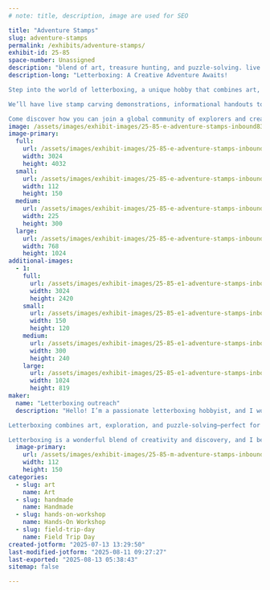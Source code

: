 ```yaml
---
# note: title, description, image are used for SEO

title: "Adventure Stamps"
slug: adventure-stamps
permalink: /exhibits/adventure-stamps/
exhibit-id: 25-85
space-number: Unassigned
description: "blend of art, treasure hunting, and puzzle-solving. live stamp carving demos or carve your own stamp"
description-long: "Letterboxing: A Creative Adventure Awaits!

Step into the world of letterboxing, a unique hobby that combines art, exploration, and problem-solving. At this interactive booth, you'll learn how letterboxers use clues to find hidden hand-carved stamps in parks, cities, and trails all over the world.

We’ll have live stamp carving demonstrations, informational handouts to help you get started, and a chance to carve your own stamp (for a small materials fee). Whether you’re an artist, adventurer, or puzzle-solver, letterboxing offers something for everyone—and it’s a great activity for families too!

Come discover how you can join a global community of explorers and creatives. For more info, visit www.AtlasQuest.com."
image: /assets/images/exhibit-images/25-85-e-adventure-stamps-inbound8354965347092826786-225x300.jpg
image-primary: 
  full:
    url: /assets/images/exhibit-images/25-85-e-adventure-stamps-inbound8354965347092826786-full.jpg
    width: 3024
    height: 4032
  small:
    url: /assets/images/exhibit-images/25-85-e-adventure-stamps-inbound8354965347092826786-112x150.jpg
    width: 112
    height: 150
  medium:
    url: /assets/images/exhibit-images/25-85-e-adventure-stamps-inbound8354965347092826786-225x300.jpg
    width: 225
    height: 300
  large:
    url: /assets/images/exhibit-images/25-85-e-adventure-stamps-inbound8354965347092826786-768x1024.jpg
    width: 768
    height: 1024
additional-images: 
  - 1:
    full:
      url: /assets/images/exhibit-images/25-85-e1-adventure-stamps-inbound1228927434611788262-full.jpg
      width: 3024
      height: 2420
    small:
      url: /assets/images/exhibit-images/25-85-e1-adventure-stamps-inbound1228927434611788262-150x120.jpg
      width: 150
      height: 120
    medium:
      url: /assets/images/exhibit-images/25-85-e1-adventure-stamps-inbound1228927434611788262-300x240.jpg
      width: 300
      height: 240
    large:
      url: /assets/images/exhibit-images/25-85-e1-adventure-stamps-inbound1228927434611788262-1024x819.jpg
      width: 1024
      height: 819
maker: 
  name: "Letterboxing outreach"
  description: "Hello! I’m a passionate letterboxing hobbyist, and I would love the opportunity to host an outreach booth at the Maker Faire to introduce others to this creative and adventurous hobby.

Letterboxing combines art, exploration, and puzzle-solving—perfect for the curious, hands-on spirit of Maker Faire attendees. At my booth, I’ll provide engaging information about the hobby, live stamp carving demonstrations, and an opportunity for visitors to try carving their own stamps (for a small materials fee).

Letterboxing is a wonderful blend of creativity and discovery, and I believe it fits right in with the Maker Faire community."
  image-primary:
    url: /assets/images/exhibit-images/25-85-m-adventure-stamps-inbound4559790138162629101-112x150.jpg
    width: 112
    height: 150
categories: 
  - slug: art
    name: Art
  - slug: handmade
    name: Handmade
  - slug: hands-on-workshop
    name: Hands-On Workshop
  - slug: field-trip-day
    name: Field Trip Day
created-jotform: "2025-07-13 13:29:50"
last-modified-jotform: "2025-08-11 09:27:27"
last-exported: "2025-08-13 05:38:43"
sitemap: false

---
```

